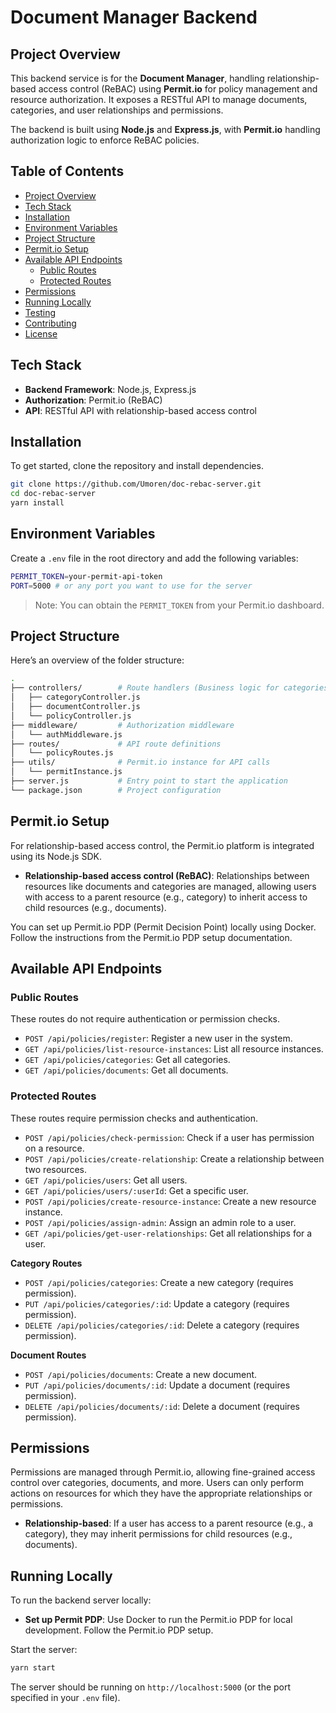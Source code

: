 # Document Manager Backend

## Project Overview

This backend service is for the **Document Manager**, handling relationship-based access control (ReBAC) using **Permit.io** for policy management and resource authorization. It exposes a RESTful API to manage documents, categories, and user relationships and permissions.

The backend is built using **Node.js** and **Express.js**, with **Permit.io** handling authorization logic to enforce ReBAC policies.

## Table of Contents
- [Project Overview](#project-overview)
- [Tech Stack](#tech-stack)
- [Installation](#installation)
- [Environment Variables](#environment-variables)
- [Project Structure](#project-structure)
- [Permit.io Setup](#permitio-setup)
- [Available API Endpoints](#available-api-endpoints)
  - [Public Routes](#public-routes)
  - [Protected Routes](#protected-routes)
- [Permissions](#permissions)
- [Running Locally](#running-locally)
- [Testing](#testing)
- [Contributing](#contributing)
- [License](#license)

## Tech Stack
- **Backend Framework**: Node.js, Express.js
- **Authorization**: Permit.io (ReBAC)
- **API**: RESTful API with relationship-based access control

## Installation

To get started, clone the repository and install dependencies.

```bash
git clone https://github.com/Umoren/doc-rebac-server.git
cd doc-rebac-server
yarn install
```

## Environment Variables
Create a `.env` file in the root directory and add the following variables:

```bash
PERMIT_TOKEN=your-permit-api-token
PORT=5000 # or any port you want to use for the server
```

> Note: You can obtain the `PERMIT_TOKEN` from your Permit.io dashboard.

## Project Structure
Here’s an overview of the folder structure:

```bash
.
├── controllers/        # Route handlers (Business logic for categories, documents, policies)
│   ├── categoryController.js
│   ├── documentController.js
│   └── policyController.js
├── middleware/         # Authorization middleware
│   └── authMiddleware.js
├── routes/             # API route definitions
│   └── policyRoutes.js
├── utils/              # Permit.io instance for API calls
│   └── permitInstance.js
├── server.js           # Entry point to start the application
└── package.json        # Project configuration
```

## Permit.io Setup
For relationship-based access control, the Permit.io platform is integrated using its Node.js SDK.

- **Relationship-based access control (ReBAC)**: Relationships between resources like documents and categories are managed, allowing users with access to a parent resource (e.g., category) to inherit access to child resources (e.g., documents).

You can set up Permit.io PDP (Permit Decision Point) locally using Docker. Follow the instructions from the Permit.io PDP setup documentation.

## Available API Endpoints

### Public Routes
These routes do not require authentication or permission checks.

- `POST /api/policies/register`: Register a new user in the system.
- `GET /api/policies/list-resource-instances`: List all resource instances.
- `GET /api/policies/categories`: Get all categories.
- `GET /api/policies/documents`: Get all documents.

### Protected Routes
These routes require permission checks and authentication.

- `POST /api/policies/check-permission`: Check if a user has permission on a resource.
- `POST /api/policies/create-relationship`: Create a relationship between two resources.
- `GET /api/policies/users`: Get all users.
- `GET /api/policies/users/:userId`: Get a specific user.
- `POST /api/policies/create-resource-instance`: Create a new resource instance.
- `POST /api/policies/assign-admin`: Assign an admin role to a user.
- `GET /api/policies/get-user-relationships`: Get all relationships for a user.

**Category Routes**
- `POST /api/policies/categories`: Create a new category (requires permission).
- `PUT /api/policies/categories/:id`: Update a category (requires permission).
- `DELETE /api/policies/categories/:id`: Delete a category (requires permission).

**Document Routes**
- `POST /api/policies/documents`: Create a new document.
- `PUT /api/policies/documents/:id`: Update a document (requires permission).
- `DELETE /api/policies/documents/:id`: Delete a document (requires permission).

## Permissions
Permissions are managed through Permit.io, allowing fine-grained access control over categories, documents, and more. Users can only perform actions on resources for which they have the appropriate relationships or permissions.

- **Relationship-based**: If a user has access to a parent resource (e.g., a category), they may inherit permissions for child resources (e.g., documents).

## Running Locally
To run the backend server locally:

- **Set up Permit PDP**: Use Docker to run the Permit.io PDP for local development. Follow the Permit.io PDP setup.

Start the server:

```bash
yarn start
```

The server should be running on `http://localhost:5000` (or the port specified in your `.env` file).


